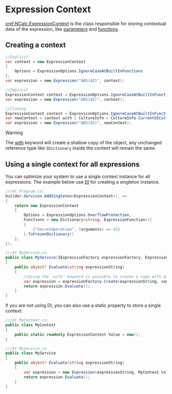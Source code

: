 # Expression Context

<xref:NCalc.ExpressionContext> is the class
responsible for storing contextual data of the expression, like [parameters](parameters.md)
and [functions](functions.md).

## Creating a context

```csharp
//Explicit
var context = new ExpressionContext
{
    Options = ExpressionOptions.IgnoreCaseAtBuiltInFunctions
};
var expression = new Expression("ABS(42)", context);

//Implicit
ExpressionContext context = ExpressionOptions.IgnoreCaseAtBuiltInFunctions;
var expression = new Expression("ABS(42)", context);

//Cloning
ExpressionContext context = ExpressionOptions.IgnoreCaseAtBuiltInFunctions;
var newContext = context with { CultureInfo = CultureInfo.CurrentUICulture };
var expression = new Expression("ABS(42)", newContext);
```
> [!WARNING]
> The [with](https://learn.microsoft.com/en-us/dotnet/csharp/language-reference/operators/with-expression) keyword will create a shallow copy of the object, any unchanged reference type like `IDictionary` inside
> the context will remain the same.


## Using a single context for all expressions
You can optimize your system to use a single context instance for all expressions.
The example below use [DI](dependency_injection.md) for creating a singleton instance.

```csharp
///At Program.cs:
builder.Services.AddSingleton<ExpressionContext>(_ =>
{
    return new ExpressionContext
    {
        Options = ExpressionOptions.OverflowProtection,
        Functions = new Dictionary<string, ExpressionFunction>()
        {
            {"SecretOperation", (arguments) => 42}
        }.ToFrozenDictionary()
    };
});

///At MyService.cs
public class MyService(IExpressionFactory expressionFactory, ExpressionContext context)
{
    public object? Evaluate(string expressionString)
    {
        //Using the `with` keyword is possible to create a copy with different options.
        var expression = expressionFactory.Create(expressionString, context with { Options = ExpressionOptions.IgnoreCaseAtBuiltInFunctions });
        return expression.Evaluate();
    }
}
```

If you are not using DI, you can also use a static property to store a single context:
```csharp
///At MyContext.cs:
public class MyContext
{
    public static readonly ExpressionContext Value = new();
}

///At MyService.cs
public class MyService
{
    public object? Evaluate(string expressionString)
    {
        var expression = new Expression(expressionString, MyContext.Value with { Options = ExpressionOptions.IgnoreCaseAtBuiltInFunctions });
        return expression.Evaluate();
    }
}
```